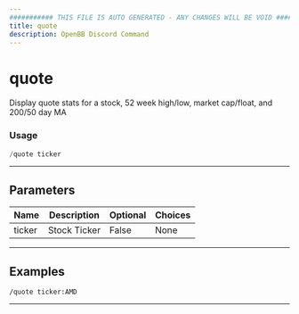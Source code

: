 ```yaml
---
########### THIS FILE IS AUTO GENERATED - ANY CHANGES WILL BE VOID ###########
title: quote
description: OpenBB Discord Command
---
```


# quote

Display quote stats for a stock, 52 week high/low, market cap/float, and 200/50 day MA

### Usage

```python wordwrap
/quote ticker
```

---

## Parameters

| Name | Description | Optional | Choices |
| ---- | ----------- | -------- | ------- |
| ticker | Stock Ticker | False | None |


---

## Examples

```
/quote ticker:AMD
```

---

